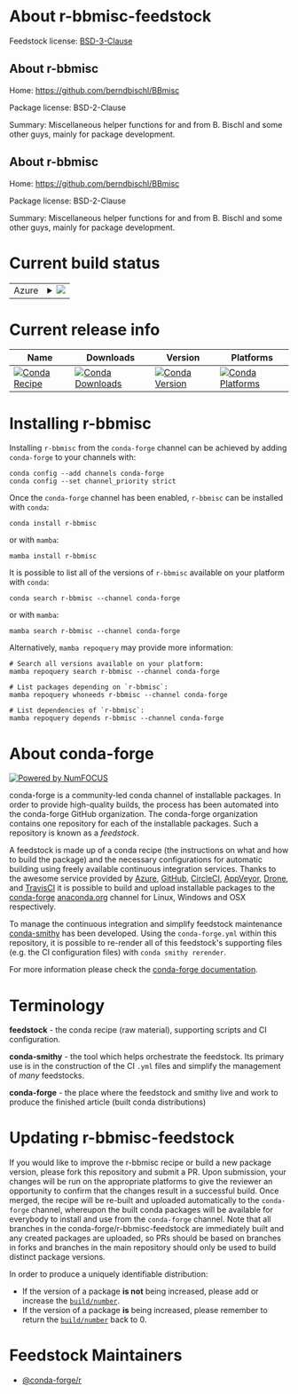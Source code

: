 About r-bbmisc-feedstock
========================

Feedstock license: [BSD-3-Clause](https://github.com/conda-forge/r-bbmisc-feedstock/blob/main/LICENSE.txt)


About r-bbmisc
--------------

Home: https://github.com/berndbischl/BBmisc

Package license: BSD-2-Clause

Summary: Miscellaneous helper functions for and from B. Bischl and some other guys, mainly for package development.

About r-bbmisc
--------------

Home: https://github.com/berndbischl/BBmisc

Package license: BSD-2-Clause

Summary: Miscellaneous helper functions for and from B. Bischl and some other guys, mainly for package development.

Current build status
====================


<table>
    
  <tr>
    <td>Azure</td>
    <td>
      <details>
        <summary>
          <a href="https://dev.azure.com/conda-forge/feedstock-builds/_build/latest?definitionId=992&branchName=main">
            <img src="https://dev.azure.com/conda-forge/feedstock-builds/_apis/build/status/r-bbmisc-feedstock?branchName=main">
          </a>
        </summary>
        <table>
          <thead><tr><th>Variant</th><th>Status</th></tr></thead>
          <tbody><tr>
              <td>linux_64_r_base4.3</td>
              <td>
                <a href="https://dev.azure.com/conda-forge/feedstock-builds/_build/latest?definitionId=992&branchName=main">
                  <img src="https://dev.azure.com/conda-forge/feedstock-builds/_apis/build/status/r-bbmisc-feedstock?branchName=main&jobName=linux&configuration=linux%20linux_64_r_base4.3" alt="variant">
                </a>
              </td>
            </tr><tr>
              <td>linux_64_r_base4.4</td>
              <td>
                <a href="https://dev.azure.com/conda-forge/feedstock-builds/_build/latest?definitionId=992&branchName=main">
                  <img src="https://dev.azure.com/conda-forge/feedstock-builds/_apis/build/status/r-bbmisc-feedstock?branchName=main&jobName=linux&configuration=linux%20linux_64_r_base4.4" alt="variant">
                </a>
              </td>
            </tr><tr>
              <td>linux_aarch64_r_base4.3</td>
              <td>
                <a href="https://dev.azure.com/conda-forge/feedstock-builds/_build/latest?definitionId=992&branchName=main">
                  <img src="https://dev.azure.com/conda-forge/feedstock-builds/_apis/build/status/r-bbmisc-feedstock?branchName=main&jobName=linux&configuration=linux%20linux_aarch64_r_base4.3" alt="variant">
                </a>
              </td>
            </tr><tr>
              <td>linux_aarch64_r_base4.4</td>
              <td>
                <a href="https://dev.azure.com/conda-forge/feedstock-builds/_build/latest?definitionId=992&branchName=main">
                  <img src="https://dev.azure.com/conda-forge/feedstock-builds/_apis/build/status/r-bbmisc-feedstock?branchName=main&jobName=linux&configuration=linux%20linux_aarch64_r_base4.4" alt="variant">
                </a>
              </td>
            </tr><tr>
              <td>linux_ppc64le_r_base4.3</td>
              <td>
                <a href="https://dev.azure.com/conda-forge/feedstock-builds/_build/latest?definitionId=992&branchName=main">
                  <img src="https://dev.azure.com/conda-forge/feedstock-builds/_apis/build/status/r-bbmisc-feedstock?branchName=main&jobName=linux&configuration=linux%20linux_ppc64le_r_base4.3" alt="variant">
                </a>
              </td>
            </tr><tr>
              <td>linux_ppc64le_r_base4.4</td>
              <td>
                <a href="https://dev.azure.com/conda-forge/feedstock-builds/_build/latest?definitionId=992&branchName=main">
                  <img src="https://dev.azure.com/conda-forge/feedstock-builds/_apis/build/status/r-bbmisc-feedstock?branchName=main&jobName=linux&configuration=linux%20linux_ppc64le_r_base4.4" alt="variant">
                </a>
              </td>
            </tr><tr>
              <td>osx_64_r_base4.3</td>
              <td>
                <a href="https://dev.azure.com/conda-forge/feedstock-builds/_build/latest?definitionId=992&branchName=main">
                  <img src="https://dev.azure.com/conda-forge/feedstock-builds/_apis/build/status/r-bbmisc-feedstock?branchName=main&jobName=osx&configuration=osx%20osx_64_r_base4.3" alt="variant">
                </a>
              </td>
            </tr><tr>
              <td>osx_64_r_base4.4</td>
              <td>
                <a href="https://dev.azure.com/conda-forge/feedstock-builds/_build/latest?definitionId=992&branchName=main">
                  <img src="https://dev.azure.com/conda-forge/feedstock-builds/_apis/build/status/r-bbmisc-feedstock?branchName=main&jobName=osx&configuration=osx%20osx_64_r_base4.4" alt="variant">
                </a>
              </td>
            </tr><tr>
              <td>osx_arm64_r_base4.3</td>
              <td>
                <a href="https://dev.azure.com/conda-forge/feedstock-builds/_build/latest?definitionId=992&branchName=main">
                  <img src="https://dev.azure.com/conda-forge/feedstock-builds/_apis/build/status/r-bbmisc-feedstock?branchName=main&jobName=osx&configuration=osx%20osx_arm64_r_base4.3" alt="variant">
                </a>
              </td>
            </tr><tr>
              <td>osx_arm64_r_base4.4</td>
              <td>
                <a href="https://dev.azure.com/conda-forge/feedstock-builds/_build/latest?definitionId=992&branchName=main">
                  <img src="https://dev.azure.com/conda-forge/feedstock-builds/_apis/build/status/r-bbmisc-feedstock?branchName=main&jobName=osx&configuration=osx%20osx_arm64_r_base4.4" alt="variant">
                </a>
              </td>
            </tr><tr>
              <td>win_64_r_base4.3</td>
              <td>
                <a href="https://dev.azure.com/conda-forge/feedstock-builds/_build/latest?definitionId=992&branchName=main">
                  <img src="https://dev.azure.com/conda-forge/feedstock-builds/_apis/build/status/r-bbmisc-feedstock?branchName=main&jobName=win&configuration=win%20win_64_r_base4.3" alt="variant">
                </a>
              </td>
            </tr><tr>
              <td>win_64_r_base4.4</td>
              <td>
                <a href="https://dev.azure.com/conda-forge/feedstock-builds/_build/latest?definitionId=992&branchName=main">
                  <img src="https://dev.azure.com/conda-forge/feedstock-builds/_apis/build/status/r-bbmisc-feedstock?branchName=main&jobName=win&configuration=win%20win_64_r_base4.4" alt="variant">
                </a>
              </td>
            </tr>
          </tbody>
        </table>
      </details>
    </td>
  </tr>
</table>

Current release info
====================

| Name | Downloads | Version | Platforms |
| --- | --- | --- | --- |
| [![Conda Recipe](https://img.shields.io/badge/recipe-r--bbmisc-green.svg)](https://anaconda.org/conda-forge/r-bbmisc) | [![Conda Downloads](https://img.shields.io/conda/dn/conda-forge/r-bbmisc.svg)](https://anaconda.org/conda-forge/r-bbmisc) | [![Conda Version](https://img.shields.io/conda/vn/conda-forge/r-bbmisc.svg)](https://anaconda.org/conda-forge/r-bbmisc) | [![Conda Platforms](https://img.shields.io/conda/pn/conda-forge/r-bbmisc.svg)](https://anaconda.org/conda-forge/r-bbmisc) |

Installing r-bbmisc
===================

Installing `r-bbmisc` from the `conda-forge` channel can be achieved by adding `conda-forge` to your channels with:

```
conda config --add channels conda-forge
conda config --set channel_priority strict
```

Once the `conda-forge` channel has been enabled, `r-bbmisc` can be installed with `conda`:

```
conda install r-bbmisc
```

or with `mamba`:

```
mamba install r-bbmisc
```

It is possible to list all of the versions of `r-bbmisc` available on your platform with `conda`:

```
conda search r-bbmisc --channel conda-forge
```

or with `mamba`:

```
mamba search r-bbmisc --channel conda-forge
```

Alternatively, `mamba repoquery` may provide more information:

```
# Search all versions available on your platform:
mamba repoquery search r-bbmisc --channel conda-forge

# List packages depending on `r-bbmisc`:
mamba repoquery whoneeds r-bbmisc --channel conda-forge

# List dependencies of `r-bbmisc`:
mamba repoquery depends r-bbmisc --channel conda-forge
```


About conda-forge
=================

[![Powered by
NumFOCUS](https://img.shields.io/badge/powered%20by-NumFOCUS-orange.svg?style=flat&colorA=E1523D&colorB=007D8A)](https://numfocus.org)

conda-forge is a community-led conda channel of installable packages.
In order to provide high-quality builds, the process has been automated into the
conda-forge GitHub organization. The conda-forge organization contains one repository
for each of the installable packages. Such a repository is known as a *feedstock*.

A feedstock is made up of a conda recipe (the instructions on what and how to build
the package) and the necessary configurations for automatic building using freely
available continuous integration services. Thanks to the awesome service provided by
[Azure](https://azure.microsoft.com/en-us/services/devops/), [GitHub](https://github.com/),
[CircleCI](https://circleci.com/), [AppVeyor](https://www.appveyor.com/),
[Drone](https://cloud.drone.io/welcome), and [TravisCI](https://travis-ci.com/)
it is possible to build and upload installable packages to the
[conda-forge](https://anaconda.org/conda-forge) [anaconda.org](https://anaconda.org/)
channel for Linux, Windows and OSX respectively.

To manage the continuous integration and simplify feedstock maintenance
[conda-smithy](https://github.com/conda-forge/conda-smithy) has been developed.
Using the ``conda-forge.yml`` within this repository, it is possible to re-render all of
this feedstock's supporting files (e.g. the CI configuration files) with ``conda smithy rerender``.

For more information please check the [conda-forge documentation](https://conda-forge.org/docs/).

Terminology
===========

**feedstock** - the conda recipe (raw material), supporting scripts and CI configuration.

**conda-smithy** - the tool which helps orchestrate the feedstock.
                   Its primary use is in the construction of the CI ``.yml`` files
                   and simplify the management of *many* feedstocks.

**conda-forge** - the place where the feedstock and smithy live and work to
                  produce the finished article (built conda distributions)


Updating r-bbmisc-feedstock
===========================

If you would like to improve the r-bbmisc recipe or build a new
package version, please fork this repository and submit a PR. Upon submission,
your changes will be run on the appropriate platforms to give the reviewer an
opportunity to confirm that the changes result in a successful build. Once
merged, the recipe will be re-built and uploaded automatically to the
`conda-forge` channel, whereupon the built conda packages will be available for
everybody to install and use from the `conda-forge` channel.
Note that all branches in the conda-forge/r-bbmisc-feedstock are
immediately built and any created packages are uploaded, so PRs should be based
on branches in forks and branches in the main repository should only be used to
build distinct package versions.

In order to produce a uniquely identifiable distribution:
 * If the version of a package **is not** being increased, please add or increase
   the [``build/number``](https://docs.conda.io/projects/conda-build/en/latest/resources/define-metadata.html#build-number-and-string).
 * If the version of a package **is** being increased, please remember to return
   the [``build/number``](https://docs.conda.io/projects/conda-build/en/latest/resources/define-metadata.html#build-number-and-string)
   back to 0.

Feedstock Maintainers
=====================

* [@conda-forge/r](https://github.com/conda-forge/r/)

